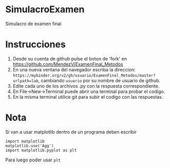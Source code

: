 # SimulacroExamen
Simulacro de examen final

# Instrucciones

1. Desde su cuenta de github pulse el boton de 'fork' en https://github.com/MendezV/ExamenFinal_Metodos
2. En una nueva ventana del navegador escriba la direccion: `https://mybinder.org/v2/gh/usuario/ExamenFinal_Metodos/master?urlpath=lab`, cambiando `usuario` por su nombre de usuario de github.
3. Edite cada uno de los archivos .py con la respuesta correspondiente.
4. En File->New->Terminal puede abrir una terminal para probar el codigo.
5. En la misma terminal utilice git para subir el codigo con las respuestas.

# Nota
Si van a usar matplotlib dentro de un programa deben escribir

```
import matplotlib
matplotlib.use('Agg')
import matplotlib.pyplot as plt
```

Para luego poder usar `plt`
